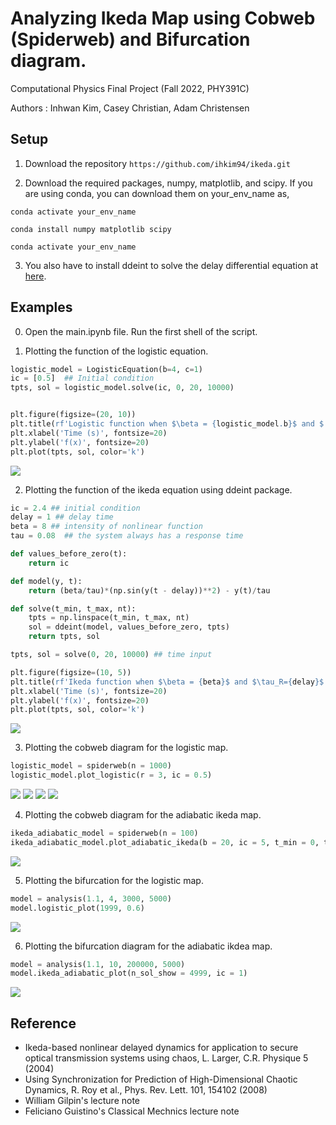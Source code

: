 # Analyzing Ikeda Map using Cobweb (Spiderweb) and Bifurcation diagram.

Computational Physics Final Project (Fall 2022, PHY391C)

Authors : Inhwan Kim, Casey Christian, Adam Christensen



## Setup

1. Download the repository
`https://github.com/ihkim94/ikeda.git`

2. Download the required packages, numpy, matplotlib, and scipy. If you are using conda, you can download them on your_env_name as,

```
conda activate your_env_name

conda install numpy matplotlib scipy  

conda activate your_env_name
```

3. You also have to install ddeint to solve the delay differential equation at [here](https://github.com/Zulko/ddeint).


## Examples

0. Open the main.ipynb file. Run the first shell of the script.

1. Plotting the function of the logistic equation.

```python
logistic_model = LogisticEquation(b=4, c=1)
ic = [0.5]  ## Initial condition
tpts, sol = logistic_model.solve(ic, 0, 20, 10000)


plt.figure(figsize=(20, 10))
plt.title(rf'Logistic function when $\beta = {logistic_model.b}$ and $ c = {logistic_model.c}$ ')
plt.xlabel('Time (s)', fontsize=20)
plt.ylabel('f(x)', fontsize=20)
plt.plot(tpts, sol, color='k')
```

![](figures/logistic_equation_function.jpg)

2. Plotting the function of the ikeda equation using ddeint package.

```python
ic = 2.4 ## initial condition
delay = 1 ## delay time
beta = 8 ## intensity of nonlinear function
tau = 0.08  ## the system always has a response time

def values_before_zero(t):
    return ic

def model(y, t):
    return (beta/tau)*(np.sin(y(t - delay))**2) - y(t)/tau

def solve(t_min, t_max, nt):
    tpts = np.linspace(t_min, t_max, nt)
    sol = ddeint(model, values_before_zero, tpts)
    return tpts, sol

tpts, sol = solve(0, 20, 10000) ## time input

plt.figure(figsize=(10, 5))
plt.title(rf'Ikeda function when $\beta = {beta}$ and $\tau_R={delay}$ and $\tau={tau}$')
plt.xlabel('Time (s)', fontsize=20)
plt.ylabel('f(x)', fontsize=20)
plt.plot(tpts, sol, color='k')
```

![](figures/ikeda_equation_function.jpg) 


3. Plotting the cobweb diagram for the logistic map.
```python
logistic_model = spiderweb(n = 1000)
logistic_model.plot_logistic(r = 3, ic = 0.5)
```
![](figures/cobweb_logistic1.jpg)
![](figures/cobweb_logistic2.jpg)
![](figures/cobweb_logistic3.jpg)
![](figures/cobweb_logistic4.jpg)


4. Plotting the cobweb diagram for the adiabatic ikeda map.

```python
ikeda_adiabatic_model = spiderweb(n = 100)
ikeda_adiabatic_model.plot_adiabatic_ikeda(b = 20, ic = 5, t_min = 0, t_max = 20, tn = 10000)
```

![](figures/cobweb_ikeda.jpg)


5. Plotting the bifurcation for the logistic map.

```python
model = analysis(1.1, 4, 3000, 5000)
model.logistic_plot(1999, 0.6)
```

![](figures/bi_logistic.jpg)


6. Plotting the bifurcation diagram for the adiabatic ikdea map.

```python
model = analysis(1.1, 10, 200000, 5000)
model.ikeda_adiabatic_plot(n_sol_show = 4999, ic = 1)
```
![](figures/bi_ikeda.jpg)


## Reference

* Ikeda-based nonlinear delayed dynamics for application to secure optical transmission systems using chaos, L. Larger, C.R. Physique 5 (2004)
* Using Synchronization for Prediction of High-Dimensional Chaotic Dynamics, R. Roy et al., Phys. Rev. Lett. 101, 154102 (2008)
* William Gilpin's lecture note
* Feliciano Guistino's Classical Mechnics lecture note


